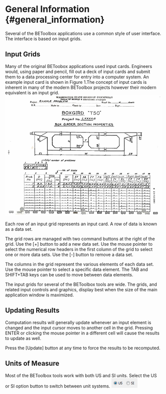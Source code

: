 General Information {#general_information}
=================

Several of the BEToolbox applications use a common style of user interface. The interface is based on input grids.

## Input Grids
Many of the original BEToobox applications used input cards. Engineers would, using paper and pencil, fill out a deck of input cards and submit them to a data processing center for entry into a computer system. An example input card is shown in Figure 1.The concept of input cards is inherent in many of the modern BEToolbox projects however their modern equivalent is an input grid.
![Figure 1 Input Card for BoxGdr](boxgdrinputcard.png)

Each row of an input grid represents an input card. A row of data is known as a data set.

The grid rows are managed with two command buttons at the right of the grid. Use the [+] button to add a new data set. Use the mouse pointer to select the numerical row headers in the first column of the grid to select one or more data sets. Use the [-] button to remove a data set.

The columns in the grid represent the various elements of each data set. Use the mouse pointer to select a specific data element. The TAB and SHIFT+TAB keys can be used to move between data elements.

The input grids for several of the BEToolbox tools are wide. The grids, and related input controls and graphics, display best when the size of the main application window is maximized.

## Updating Results
Computation results will generally update whenever an input element is changed and the input cursor moves to another cell in the grid. Pressing ENTER or clicking the mouse pointer in a different cell will cause the results to update as well.

Press the [Update] button at any time to force the results to be recomputed.

## Units of Measure
Most of the BEToolbox tools work with both US and SI units. Select the US or SI option button to switch between unit systems. ![Units Option](units.png)
